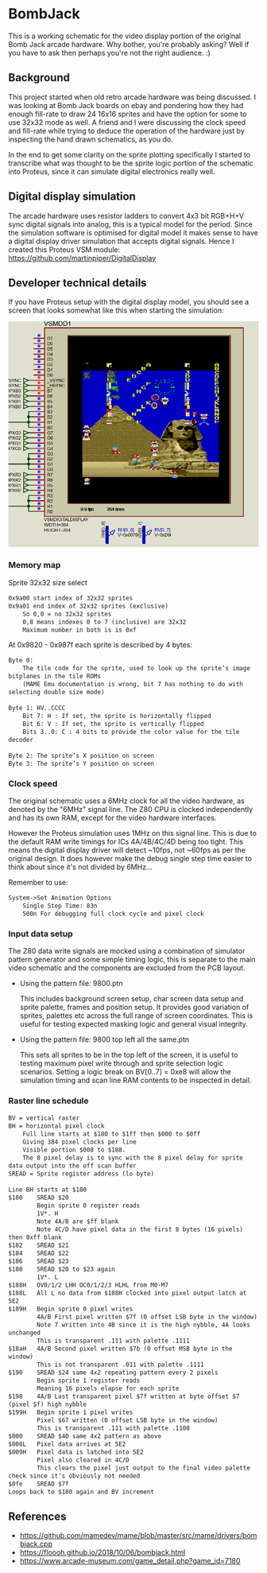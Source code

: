 # BombJack

This is a working schematic for the video display portion of the original Bomb Jack arcade hardware. Why bother, you're probably asking? Well if you have to ask then perhaps you're not the right audience. :)

## Background

This project started when old retro arcade hardware was being discussed. I was looking at Bomb Jack boards on ebay and pondering how they had enough fill-rate to draw 24 16x16 sprites and have the option for some to use 32x32 mode as well. A friend and I were discussing the clock speed and fill-rate while trying to deduce the operation of the hardware just by inspecting the hand drawn schematics, as you do.

In the end to get some clarity on the sprite plotting specifically I started to transcribe what was thought to be the sprite logic portion of the schematic into Proteus, since it can simulate digital electronics really well.

## Digital display simulation

The arcade hardware uses resistor ladders to convert 4x3 bit RGB+H+V sync digital signals into analog, this is a typical model for the period. Since the simulation software is optimised for digital model it makes sense to have a digital display driver simulation that accepts digital signals. Hence I created this Proteus VSM module: https://github.com/martinpiper/DigitalDisplay


## Developer technical details

If you have Proteus setup with the digital display model, you should see a screen that looks somewhat like this when starting the simulation:

![Screenshot](Capture.PNG?raw=true "Screenshot")

### Memory map

Sprite 32x32 size select

	0x9a00 start index of 32x32 sprites
	0x9a01 end index of 32x32 sprites (exclusive)
		So 0,0 = no 32x32 sprites
		0,8 means indexes 0 to 7 (inclusive) are 32x32
		Maximum number in both is is 0xf

At 0x9820 - 0x987f each sprite is described by 4 bytes:

	Byte 0:
		The tile code for the sprite, used to look up the sprite’s image bitplanes in the tile ROMs
		(MAME Emu documentation is wrong, bit 7 has nothing to do with selecting double size mode)

	Byte 1: HV..CCCC
		Bit 7: H : If set, the sprite is horizontally flipped
		Bit 6: V : If set, the sprite is vertically flipped
		Bits 3..0: C : 4 bits to provide the color value for the tile decoder

	Byte 2: The sprite’s X position on screen
	Byte 3: The sprite’s Y position on screen


	
### Clock speed

The original schematic uses a 6MHz clock for all the video hardware, as denoted by the "6MHz" signal line. The Z80 CPU is clocked independently and has its own RAM, except for the video hardware interfaces.

However the Proteus simulation uses 1MHz on this signal line. This is due to the default RAM write timings for ICs 4A/4B/4C/4D being too tight. This means the digital display driver will detect ~10fps, not ~60fps as per the original design. It does however make the debug single step time easier to think about since it's not divided by 6MHz...

Remember to use:

	System->Set Animation Options
		Single Step Time: 83n
		500n For debugging full clock cycle and pixel clock

### Input data setup

The Z80 data write signals are mocked using a combination of simulator pattern generator and some simple timing logic, this is separate to the main video schematic and the components are excluded from the PCB layout.

* Using the pattern file: 9800.ptn

	This includes background screen setup, char screen data setup and sprite palette, frames and position setup.
	It provides good variation of sprites, palettes etc across the full range of screen coordinates. This is useful for testing expected masking logic and general visual integrity.


* Using the pattern file: 9800 top left all the same.ptn

	This sets all sprites to be in the top left of the screen, it is useful to testing maximum pixel write through and sprite selection logic scenarios.
	Setting a logic break on BV[0..7] = 0xe8 will allow the simulation timing and scan line RAM contents to be inspected in detail.

	

### Raster line schedule

	BV = vertical raster
	BH = horizontal pixel clock
		Full line starts at $180 to $1ff then $000 to $0ff
		Giving 384 pixel clocks per line
		Visible portion $008 to $188.
		The 8 pixel delay is to sync with the 8 pixel delay for sprite data output into the off scan buffer
	SREAD = Sprite register address (lo byte)
	
	Line BH starts at $180
	$180	SREAD $20
			Begin sprite 0 register reads
			1V*. H
			Note 4A/B are $ff blank
			Note 4C/D have pixel data in the first 8 bytes (16 pixels) then 0xff blank
	$182	SREAD $21
	$184	SREAD $22
	$186	SREAD $23
	$188 	SREAD $20 to $23 again
			1V*. L
	$188H	OV0/1/2 LHH OC0/1/2/3 HLHL from M0-M7
	$188L	All L no data from $188H clocked into pixel output latch at 5E2
	$189H	Begin sprite 0 pixel writes
			4A/B First pixel written $7f (0 offset LSB byte in the window)
			Note 7 written into 4B since it is the high nybble, 4A looks unchanged
			This is transparent .111 with palette .1111
	$18aH	4A/B Second pixel written $7b (0 offset MSB byte in the window)
			This is not transparent .011 with palette .1111
	$190	SREAD $24 same 4x2 repeating pattern every 2 pixels
			Begin sprite 1 register reads
			Meaning 16 pixels elapse for each sprite
	$198	4A/B Last transparent pixel $7f written at byte offset $7 (pixel $f) high nybble
	$199H	Begin sprite 1 pixel writes
			Pixel $67 written (0 offset LSB byte in the window)
			This is transparent .111 with palette .1100
	$000	SREAD $40 same 4x2 pattern as above
	$008L	Pixel data arrives at 5E2
	$009H	Pixel data is latched into 5E2
			Pixel also cleared in 4C/D
			This clears the pixel just output to the final video palette check since it's obviously not needed
	$0fe	SREAD $7f
	Loops back to $180 again and BV increment

	
	
## References

* https://github.com/mamedev/mame/blob/master/src/mame/drivers/bombjack.cpp
* https://floooh.github.io/2018/10/06/bombjack.html
* https://www.arcade-museum.com/game_detail.php?game_id=7180
